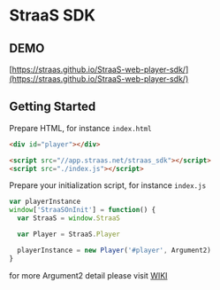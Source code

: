 StraaS SDK
===

## DEMO

[https://straas.github.io/StraaS-web-player-sdk/](https://straas.github.io/StraaS-web-player-sdk/)

## Getting Started

Prepare HTML, for instance `index.html`

```html
<div id="player"></div>

<script src="//app.straas.net/straas_sdk"></script>
<script src="./index.js"></script>
```

Prepare your initialization script, for instance `index.js`

```js
var playerInstance
window['StraaSOnInit'] = function() {
  var StraaS = window.StraaS

  var Player = StraaS.Player

  playerInstance = new Player('#player', Argument2)
}
```

for more Argument2 detail please visit [WIKI](https://github.com/StraaS/StraaS-web-document/wiki/SDK-Player)
